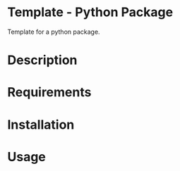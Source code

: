 # Template - Python Package

Template for a python package.

# Description

# Requirements

# Installation

# Usage

